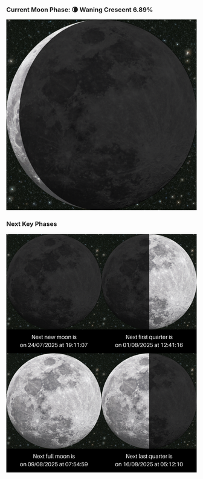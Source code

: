 ### Current Moon Phase: 🌘 Waning Crescent 6.89%
![Moon Phase](moonphase.png)
### Next Key Phases
![Gallery](gallery.png)